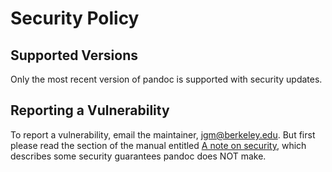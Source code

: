 # Security Policy

## Supported Versions

Only the most recent version of pandoc is supported with security updates.

## Reporting a Vulnerability

To report a vulnerability, email the maintainer, jgm@berkeley.edu.
But first please read the section of the manual entitled
[A note on security](https://pandoc.org/MANUAL.html#a-note-on-security),
which describes some security guarantees pandoc does NOT make.

